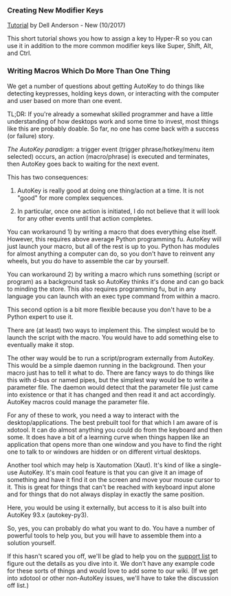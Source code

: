 ### Creating New Modifier Keys ###
[Tutorial](https://youtu.be/pDrPr4PcytY) by Dell Anderson - New (10/2017)

This short tutorial shows you how to assign a key to Hyper-R so you can use it in addition to the more common modifier keys like Super, Shift, Alt, and Ctrl.

### Writing Macros Which Do More Than One Thing ###

We get a number of questions about getting AutoKey to do things like detecting keypresses, holding keys down, or interacting with the computer and user based on more than one event.

TL;DR: If you're already a somewhat skilled programmer and have a little understanding of how desktops work and some time to invest, most things like this are probably doable. So far, no one has come back with a success (or failure) story.

*The AutoKey paradigm:* a trigger event (trigger phrase/hotkey/menu item selected) occurs, an action (macro/phrase) is executed and terminates, then AutoKey goes back to waiting for the next event.

This has two consequences:

1) AutoKey is really good at doing one thing/action at a time. It is not "good" for more complex sequences.

2) In particular, once one action is initiated, I do not believe that it will look for any other events until that action completes.

You can workaround 1) by writing a macro that does everything else itself. However, this requires above average Python programming fu. AutoKey will just launch your macro, but all of the rest is up to you. Python has modules for almost anything a computer can do, so you don't have to reinvent any wheels, but you do have to assemble the car by yourself.

You can workaround 2) by writing a macro which runs something (script or program) as a background task so AutoKey thinks it's done and can go back to minding the store. This also requires programming fu, but in any language you can launch with an exec type command from within a macro.

This second option is a bit more flexible because you don't have to be a Python expert to use it.

There are (at least) two ways to implement this. The simplest would be to launch the script with the macro. You would have to add something else to eventually make it stop.

The other way would be to run a script/program externally from AutoKey. This would be a simple daemon running in the background. Then your macro just has to tell it what to do. There are fancy ways to do things like this with d-bus or named pipes, but the simplest way would be to write a parameter file. The daemon would detect that the parameter file just came into existence or that it has changed and then read it and act accordingly. AutoKey macros could manage the parameter file.

For any of these to work, you need a way to interact with the desktop/applications. The best prebuilt tool for that which I am aware of is xdotool. It can do almost anything you could do from the keyboard and then some. It does have a bit of a learning curve when things happen like an application that opens more than one window and you have to find the right one to talk to or windows are hidden or on different virtual desktops.

Another tool which may help is Xautomation (Xaut). It's kind of like a single-use AutoKey. It's main cool feature is that you can give it an image of something and have it find it on the screen and move your mouse cursor to it. This is great for things that can't be reached with keyboard input alone and for things that do not always display in exactly the same position.

Here, you would be using it externally, but access to it is also built into AutoKey 93.x (autokey-py3).

So, yes, you can probably do what you want to do. You have a number of powerful tools to help you, but you will have to assemble them into a solution yourself.

If this hasn't scared you off, we'll be glad to help you on the [support list](https://groups.google.com/forum/#!forum/autokey-users) to figure out the details as you dive into it. We don't have any example code for these sorts of things and would love to add some to our wiki. (If we get into xdotool or other non-AutoKey issues, we'll have to take the discussion off list.)

